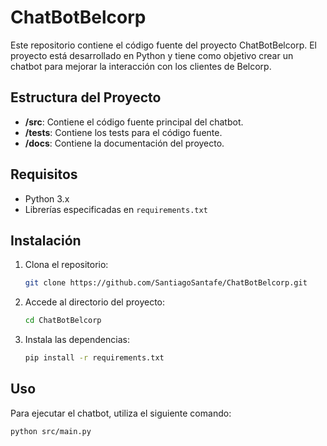 # ChatBotBelcorp

Este repositorio contiene el código fuente del proyecto ChatBotBelcorp. El proyecto está desarrollado en Python y tiene como objetivo crear un chatbot para mejorar la interacción con los clientes de Belcorp.

## Estructura del Proyecto

- **/src**: Contiene el código fuente principal del chatbot.
- **/tests**: Contiene los tests para el código fuente.
- **/docs**: Contiene la documentación del proyecto.

## Requisitos

- Python 3.x
- Librerías especificadas en `requirements.txt`

## Instalación

1. Clona el repositorio:
    ```bash
    git clone https://github.com/SantiagoSantafe/ChatBotBelcorp.git
    ```
2. Accede al directorio del proyecto:
    ```bash
    cd ChatBotBelcorp
    ```
3. Instala las dependencias:
    ```bash
    pip install -r requirements.txt
    ```

## Uso

Para ejecutar el chatbot, utiliza el siguiente comando:

```bash
python src/main.py
